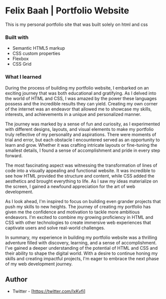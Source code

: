 # Felix Baah | Portfolio Website 

This is my personal portfolio site that was built solely on html and css


### Built with

- Semantic HTML5 markup
- CSS custom properties
- Flexbox
- CSS Grid

### What I learned
During the process of building my portfolio website, I embarked on an exciting journey that was both educational and gratifying. As I delved into the world of HTML and CSS, I was amazed by the power these languages possess and the incredible results they can yield. Creating my own corner of the internet was an endeavor that allowed me to showcase my skills, interests, and achievements in a unique and personalized manner.

The journey was marked by a sense of fun and curiosity, as I experimented with different designs, layouts, and visual elements to make my portfolio truly reflective of my personality and aspirations. There were moments of trial and error, but each obstacle I encountered served as an opportunity to learn and grow. Whether it was crafting intricate layouts or fine-tuning the smallest details, I found a sense of accomplishment and pride in every step forward.

The most fascinating aspect was witnessing the transformation of lines of code into a visually appealing and functional website. It was incredible to see how HTML provided the structure and content, while CSS added the aesthetics and brought everything to life. As I saw my ideas materialize on the screen, I gained a newfound appreciation for the art of web development.

As I look ahead, I'm inspired to focus on building even grander projects that push my skills to new heights. The journey of creating my portfolio has given me the confidence and motivation to tackle more ambitious endeavors. I'm excited to combine my growing proficiency in HTML and CSS with other technologies to create immersive web experiences that captivate users and solve real-world challenges.

In summary, my experience in building my portfolio website was a thrilling adventure filled with discovery, learning, and a sense of accomplishment. I've gained a deeper understanding of the potential of HTML and CSS and their ability to shape the digital world. With a desire to continue honing my skills and creating impactful projects, I'm eager to embrace the next phase of my web development journey.


## Author

- Twitter - [https://twitter.com/IxKvfi]





